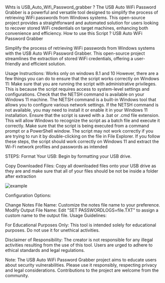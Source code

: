 Whts is USB_Auto_Wifi_Password_grabber ?
The USB Auto WiFi Password Grabber is a powerful and versatile tool designed to simplify the process of retrieving WiFi passwords from Windows systems. This open-source project provides a straightforward and automated solution for users looking to recover stored WiFi credentials on target machines, enhancing both convenience and efficiency.
How to use this Script ?
USB Auto WiFi Password Grabber

Simplify the process of retrieving WiFi passwords from Windows systems with the USB Auto WiFi Password Grabber. This open-source project streamlines the extraction of stored WiFi credentials, offering a user-friendly and efficient solution.

Usage Instructions:
Works only on windows 8.1 and 10
However, there are a few things you can do to ensure that the script works correctly on Windows 11:
Make sure that you are running the script with administrative privileges. This is because the script requires access to system-level settings and configurations.
Check that the NETSH command is available on your Windows 11 machine. The NETSH command is a built-in Windows tool that allows you to configure various network settings. If the NETSH command is not available, you may need to install it or enable it in your Windows 11 installation.
Ensure that the script is saved with a .bat or .cmd file extension. This will allow Windows to recognize the script as a batch file and execute it correctly.
Make sure that the script is being executed from a command prompt or a PowerShell window. The script may not work correctly if you are trying to run it by double-clicking on the file in File Explorer.
If you follow these steps, the script should work correctly on Windows 11 and extract the Wi-Fi network profiles and passwords as intended

STEPS:
Format Your USB: Begin by formatting your USB drive.

Copy Downloaded Files: Copy all downloaded files onto your USB drive as they are and make sure that all of your files should be not be inside a folder after extraction

![example](https://github.com/Ali172981/USB-Auto-WiFi-Password-Grabber/assets/134919276/a8dd5fdc-08b9-4edc-9e61-00267a35eda8)

Configuration Options:

Change Notes File Name: Customize the notes file name to your preference.
Modify Output File Name: Edit "SET PASSWORDLOGS=file.TXT" to assign a custom name to the output file.
Usage Guidelines:

For Educational Purposes Only: This tool is intended solely for educational purposes. Do not use it for unethical activities.

Disclaimer of Responsibility: The creator is not responsible for any illegal activities resulting from the use of this tool. Users are urged to adhere to ethical standards and legal regulations.

Note: The USB Auto WiFi Password Grabber project aims to educate users about security vulnerabilities. Please use it responsibly, respecting privacy and legal considerations. Contributions to the project are welcome from the community.


